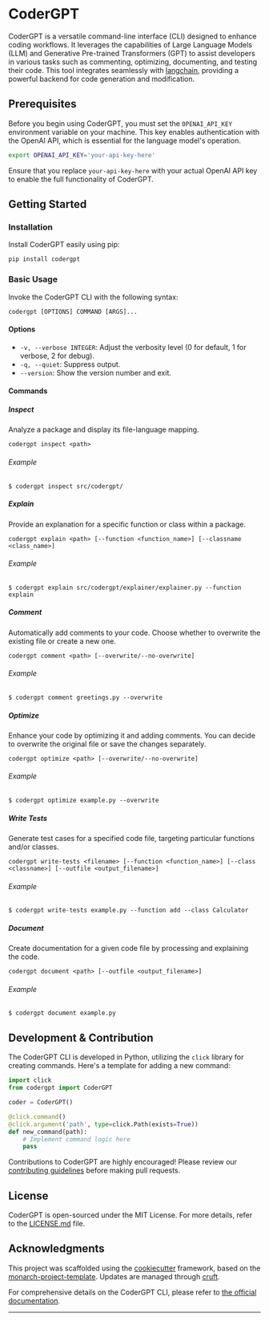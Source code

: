 # CoderGPT

CoderGPT is a versatile command-line interface (CLI) designed to enhance coding workflows. It leverages the capabilities of Large Language Models (LLM) and Generative Pre-trained Transformers (GPT) to assist developers in various tasks such as commenting, optimizing, documenting, and testing their code. This tool integrates seamlessly with [langchain](https://github.com/langchain-ai/langchain), providing a powerful backend for code generation and modification.

## Prerequisites

Before you begin using CoderGPT, you must set the `OPENAI_API_KEY` environment variable on your machine. This key enables authentication with the OpenAI API, which is essential for the language model's operation.

```sh
export OPENAI_API_KEY='your-api-key-here'
```

Ensure that you replace `your-api-key-here` with your actual OpenAI API key to enable the full functionality of CoderGPT.

## Getting Started

### Installation

Install CoderGPT easily using pip:

```shell
pip install codergpt
```

### Basic Usage

Invoke the CoderGPT CLI with the following syntax:

```shell
codergpt [OPTIONS] COMMAND [ARGS]...
```

#### Options

- `-v, --verbose INTEGER`: Adjust the verbosity level (0 for default, 1 for verbose, 2 for debug).
- `-q, --quiet`: Suppress output.
- `--version`: Show the version number and exit.

#### Commands

##### Inspect

Analyze a package and display its file-language mapping.

```shell
codergpt inspect <path>
```

###### Example

```shell
$ codergpt inspect src/codergpt/
```

##### Explain

Provide an explanation for a specific function or class within a package.

```shell
codergpt explain <path> [--function <function_name>] [--classname <class_name>]
```

###### Example

```shell
$ codergpt explain src/codergpt/explainer/explainer.py --function explain
```

##### Comment

Automatically add comments to your code. Choose whether to overwrite the existing file or create a new one.

```shell
codergpt comment <path> [--overwrite/--no-overwrite]
```

###### Example

```shell
$ codergpt comment greetings.py --overwrite
```

##### Optimize

Enhance your code by optimizing it and adding comments. You can decide to overwrite the original file or save the changes separately.

```shell
codergpt optimize <path> [--overwrite/--no-overwrite]
```

###### Example

```shell
$ codergpt optimize example.py --overwrite
```

##### Write Tests

Generate test cases for a specified code file, targeting particular functions and/or classes.

```shell
codergpt write-tests <filename> [--function <function_name>] [--class <classname>] [--outfile <output_filename>]
```

###### Example

```shell
$ codergpt write-tests example.py --function add --class Calculator
```

##### Document

Create documentation for a given code file by processing and explaining the code.

```shell
codergpt document <path> [--outfile <output_filename>]
```

###### Example

```shell
$ codergpt document example.py
```

## Development & Contribution

The CoderGPT CLI is developed in Python, utilizing the `click` library for creating commands. Here's a template for adding a new command:

```python
import click
from codergpt import CoderGPT

coder = CoderGPT()

@click.command()
@click.argument('path', type=click.Path(exists=True))
def new_command(path):
    # Implement command logic here
    pass
```

Contributions to CoderGPT are highly encouraged! Please review our [contributing guidelines](CONTRIBUTING.md) before making pull requests.

## License

CoderGPT is open-sourced under the MIT License. For more details, refer to the [LICENSE.md](LICENSE.md) file.

## Acknowledgments

This project was scaffolded using the [cookiecutter](https://cookiecutter.readthedocs.io/en/stable/README.html) framework, based on the [monarch-project-template](https://github.com/monarch-initiative/monarch-project-template). Updates are managed through [cruft](https://cruft.github.io/cruft/).

For comprehensive details on the CoderGPT CLI, please refer to [the official documentation](#).

---